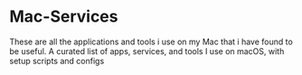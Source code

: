 # Mac-Services
These are all the applications and tools i use on my Mac that i have found to be useful. A curated list of apps, services, and tools I use on macOS, with setup scripts and configs

